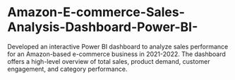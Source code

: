 # Amazon-E-commerce-Sales-Analysis-Dashboard-Power-BI-
Developed an interactive Power BI dashboard to analyze sales performance for an Amazon-based e-commerce business in 2021-2022. The dashboard offers a high-level overview of total sales, product demand, customer engagement, and category performance.
